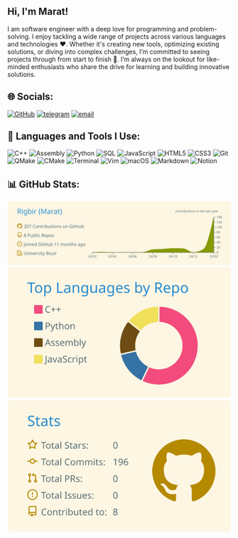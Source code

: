 
## Hi, I'm Marat!

I am software engineer with a deep love for programming and problem-solving. I enjoy tackling a wide range of projects across various languages and technologies ❤️. Whether it's creating new tools, optimizing existing solutions, or diving into complex challenges, I’m committed to seeing projects through from start to finish 🚀. I’m always on the lookout for like-minded enthusiasts who share the drive for learning and building innovative solutions.

## 🌐 Socials:
[![GitHub](https://img.shields.io/badge/GitHub-100000?style=for-the-badge&logo=github&logoColor=white)](https://github.com/Rigbir) [![telegram](https://img.shields.io/badge/Telegram-26A5E4?style=for-the-badge&logo=telegram&logoColor=white)](https://t.me/istup25) [![email](https://img.shields.io/badge/Email-D14836?logo=gmail&logoColor=white)](mailto:m.brezin@yandex.ru)

## 🚀 Languages and Tools I Use:
![C++](https://img.shields.io/badge/c++-%2300599C.svg?style=for-the-badge&logo=c%2B%2B&logoColor=white) ![Assembly](https://img.shields.io/badge/assembly-%23DDDDDD.svg?style=for-the-badge&logo=gnu&logoColor=black) ![Python](https://img.shields.io/badge/python-3670A0?style=for-the-badge&logo=python&logoColor=ffdd54) ![SQL](https://img.shields.io/badge/sql-%2307405e.svg?style=for-the-badge&logo=mysql&logoColor=white) ![JavaScript](https://img.shields.io/badge/javascript-%23323330.svg?style=for-the-badge&logo=javascript&logoColor=%23F7DF1E) ![HTML5](https://img.shields.io/badge/html5-%23E34F26.svg?style=for-the-badge&logo=html5&logoColor=white) ![CSS3](https://img.shields.io/badge/css3-%231572B6.svg?style=for-the-badge&logo=css3&logoColor=white) ![Git](https://img.shields.io/badge/git-%23F05033.svg?style=for-the-badge&logo=git&logoColor=white) ![QMake](https://img.shields.io/badge/QMake-%2300749B.svg?style=for-the-badge&logo=qt&logoColor=white) ![CMake](https://img.shields.io/badge/CMake-%23008FBA.svg?style=for-the-badge&logo=cmake&logoColor=white) ![Terminal](https://img.shields.io/badge/Terminal-%23000000.svg?style=for-the-badge&logo=gnubash&logoColor=white) ![Vim](https://img.shields.io/badge/Vim-%23019733.svg?style=for-the-badge&logo=vim&logoColor=white) ![macOS](https://img.shields.io/badge/macOS-000000?style=for-the-badge&logo=apple&logoColor=white) ![Markdown](https://img.shields.io/badge/markdown-%23000000.svg?style=for-the-badge&logo=markdown&logoColor=white) ![Notion](https://img.shields.io/badge/Notion-%23000000.svg?style=for-the-badge&logo=notion&logoColor=white)

## 📊 GitHub Stats:

<!--
![Rigbir's GitHub Stats](https://github-readme-stats.vercel.app/api?username=Rigbir&show_icons=true&layout=compact&theme=tokyonight)
![Most Used Languages](https://github-readme-stats.vercel.app/api/top-langs/?username=Rigbir&langs_count=10&layout=compact&theme=tokyonight&hide=Makefile,Qmake)
-->

![](https://raw.githubusercontent.com/Rigbir/Rigbir/main/profile-summary-card-output/solarized/0-profile-details.svg)
![](https://raw.githubusercontent.com/Rigbir/Rigbir/main/profile-summary-card-output/solarized/1-repos-per-language.svg) ![](https://raw.githubusercontent.com/Rigbir/Rigbir/main/profile-summary-card-output/solarized/3-stats.svg)

<!-- OLD DESIGN
![](https://github-readme-streak-stats.herokuapp.com/?user=Rigbir&theme=tokyonight&hide_border=false)  <br/>
![](https://github-readme-stats.vercel.app/api/top-langs/?username=Rigbir&theme=tokyonight&hide_border=false&include_all_commits=true&count_private=false&layout=compact&hide=Makefile,QMake)
-->
